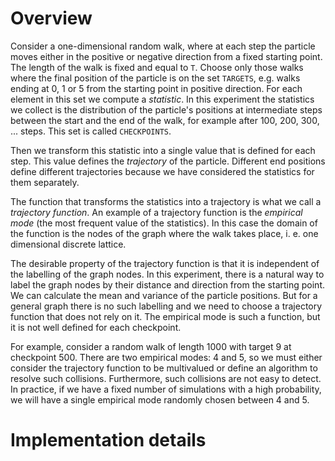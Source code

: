 # Overview
Consider a one-dimensional random walk, where at each step the particle moves either in the positive or negative direction from a fixed starting point. The length of the walk is fixed and equal to `T`. Choose only those walks where the final position of the particle is on the set `TARGETS`, e.g. walks ending at 0, 1 or 5 from the starting point in positive direction. For each element in this set we compute a *statistic*. In this experiment the statistics we collect is the distribution of the particle's positions at intermediate steps between the start and the end of the walk, for example after 100, 200, 300, ... steps. This set is called `CHECKPOINTS`.

Then we transform this statistic into a single value that is defined for each step. This value defines the *trajectory* of the particle. Different end positions define different trajectories because we have considered the statistics for them separately. 

The function that transforms the statistics into a trajectory is what we call a *trajectory function*. An example of a trajectory function is the *empirical mode* (the most frequent value of the statistics). In this case the domain of the function is the nodes of the graph where the walk takes place, i. e. one dimensional discrete lattice.

The desirable property of the trajectory function is that it is independent of the labelling of the graph nodes. In this experiment, there is a natural way to label the graph nodes by their distance and direction from the starting point. We can calculate the mean and variance of the particle positions. But for a general graph there is no such labelling and we need to choose a trajectory function that does not rely on it. The empirical mode is such a function, but it is not well defined for each checkpoint.

For example, consider a random walk of length 1000 with target 9 at checkpoint 500. There are two empirical modes: 4 and 5, so we must either consider the trajectory function to be multivalued or define an algorithm to resolve such collisions. Furthermore, such collisions are not easy to detect. In practice, if we have a fixed number of simulations with a high probability, we will have a single empirical mode randomly chosen between 4 and 5.

# Implementation details